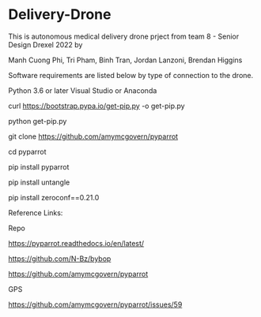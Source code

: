 # Delivery-Drone

This is autonomous medical delivery drone prject from team 8 - Senior Design Drexel 2022 by

Manh Cuong Phi,
Tri Pham,
Binh Tran,
Jordan Lanzoni,
Brendan Higgins

Software requirements are listed below by type of connection to the drone.

Python 3.6 or later
Visual Studio or Anaconda

curl https://bootstrap.pypa.io/get-pip.py -o get-pip.py

python get-pip.py

git clone https://github.com/amymcgovern/pyparrot

cd pyparrot

pip install pyparrot

pip install untangle

pip install zeroconf==0.21.0



Reference Links:

Repo

https://pyparrot.readthedocs.io/en/latest/

https://github.com/N-Bz/bybop

https://github.com/amymcgovern/pyparrot

GPS

https://github.com/amymcgovern/pyparrot/issues/59
